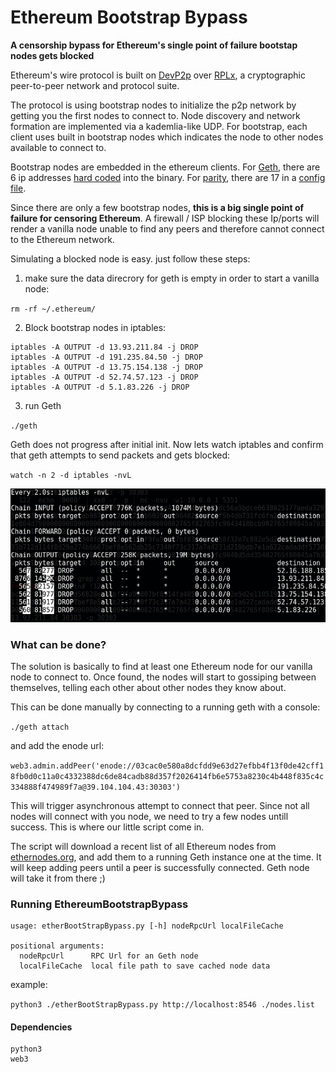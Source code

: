 # Ethereum Bootstrap Bypass


**A censorship bypass for Ethereum's single point of failure bootstap nodes gets blocked**


Ethereum's wire protocol is built on [DevP2p](https://github.com/ethereum/wiki/wiki/%C3%90%CE%9EVp2p-Wire-Protocol) over [RPLx](https://github.com/ethereum/devp2p/blob/master/rlpx.md), a cryptographic peer-to-peer network and protocol suite. 

The protocol is using bootstrap nodes to initialize the p2p network by getting you the first nodes to connect to. 
Node discovery and network formation are implemented via a kademlia-like UDP. For bootstrap, each client uses built in bootstrap nodes which indicates the node to other nodes available to connect to.

Bootstrap nodes are embedded in the ethereum clients. For [Geth](https://github.com/ethereum/go-ethereum/tree/b4e05adcc7c40e7f77839bad350df625094940ed), there are 6 ip addresses [hard coded](https://github.com/ethereum/go-ethereum/blob/b4e05adcc7c40e7f77839bad350df625094940ed/params/bootnodes.go) into the binary.
For [parity](https://github.com/paritytech/parity), there are 17 in a [config file](https://github.com/paritytech/parity/blob/b50fb71dd1d29dfde2a6c7e1830447cf30896c31/ethcore/res/ethereum/foundation.json).


Since there are only a few bootstrap nodes, **this is a big single point of failure for censoring Ethereum**. A firewall / ISP blocking these Ip/ports will render a vanilla node unable to find any peers and therefore cannot connect to the Ethereum network.

Simulating a blocked node is easy. just follow these steps:
1. make sure the data direcrory for geth is empty in order to start a vanilla node:

 `rm -rf ~/.ethereum/` 

2. Block bootstrap nodes in iptables:

``` -A OUTPUT -d 52.16.188.185 -j DROP
iptables -A OUTPUT -d 13.93.211.84 -j DROP
iptables -A OUTPUT -d 191.235.84.50 -j DROP
iptables -A OUTPUT -d 13.75.154.138 -j DROP
iptables -A OUTPUT -d 52.74.57.123 -j DROP
iptables -A OUTPUT -d 5.1.83.226 -j DROP
```
3. run Geth

`./geth`

Geth does not progress after initial init. Now lets watch iptables and confirm that geth attempts to send packets and gets blocked:

`watch -n 2 -d iptables -nvL`

![iptables blocking ips](https://github.com/platdrag/EthereumBootstrapBypass/blob/master/img/iptables.gif?raw=true)

### What can be done?

The solution is basically to find at least one Ethereum node for our vanilla node to connect to. Once found, the nodes will start to gossiping between themselves, telling each other about other nodes they know about.

This can be done manually by connecting to a running geth with a console: 

`./geth attach` 

and add the enode url:

`web3.admin.addPeer('enode://03cac0e580a8dcfdd9e63d27efbb4f13f0de42cff18fb0d0c11a0c4332388dc6de84cadb88d357f2026414fb6e5753a8230c4b448f835c4c334888f474989f7a@39.104.104.43:30303')`

This will trigger asynchronous attempt to connect that peer. Since not all nodes will connect with you node, we need to try a few nodes untill success. This is where our little script come in.

The script will download a recent list of all Ethereum nodes from [ethernodes.org](https://ethernodes.org/network/1), and add them to a running Geth instance one at the time. It will keep adding peers until a peer is successfully connected. Geth node will take it from there ;)



### Running EthereumBootstrapBypass

```
usage: etherBootStrapBypass.py [-h] nodeRpcUrl localFileCache

positional arguments:
  nodeRpcUrl      RPC Url for an Geth node
  localFileCache  local file path to save cached node data
  ```
  

example:

`python3 ./etherBootStrapBypass.py http://localhost:8546 ./nodes.list`


#### Dependencies 
```
python3
web3
```


